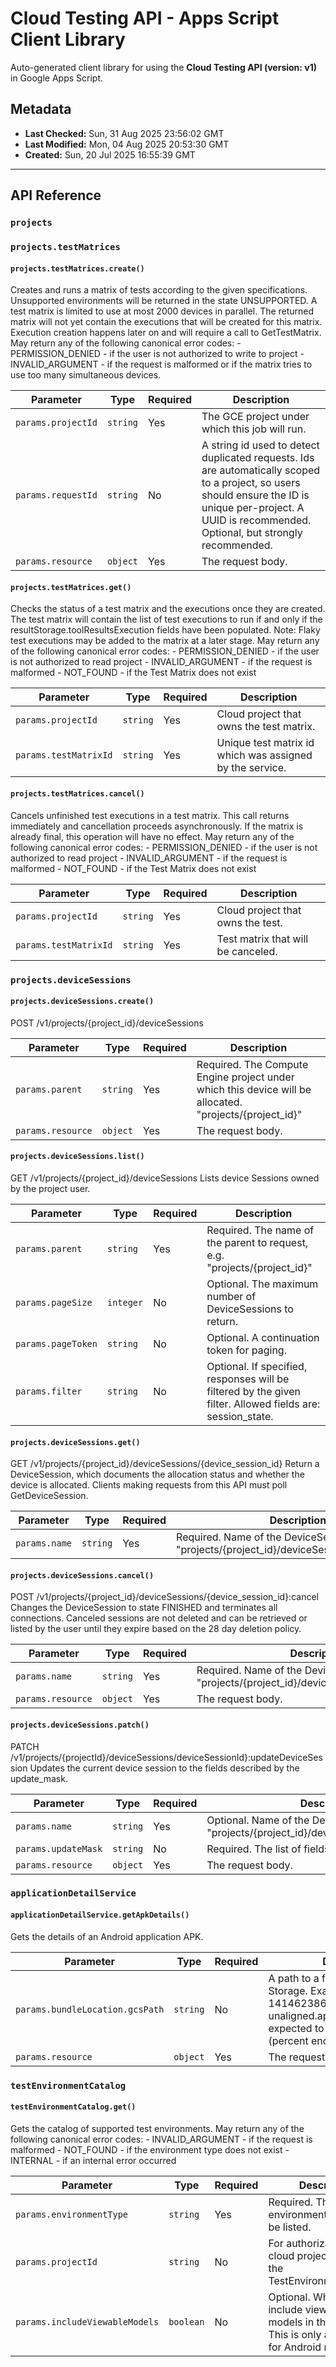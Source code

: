 # Cloud Testing API - Apps Script Client Library

Auto-generated client library for using the **Cloud Testing API (version: v1)** in Google Apps Script.

## Metadata

- **Last Checked:** Sun, 31 Aug 2025 23:56:02 GMT
- **Last Modified:** Mon, 04 Aug 2025 20:53:30 GMT
- **Created:** Sun, 20 Jul 2025 16:55:39 GMT



---

## API Reference

### `projects`

### `projects.testMatrices`

#### `projects.testMatrices.create()`

Creates and runs a matrix of tests according to the given specifications. Unsupported environments will be returned in the state UNSUPPORTED. A test matrix is limited to use at most 2000 devices in parallel. The returned matrix will not yet contain the executions that will be created for this matrix. Execution creation happens later on and will require a call to GetTestMatrix. May return any of the following canonical error codes: - PERMISSION_DENIED - if the user is not authorized to write to project - INVALID_ARGUMENT - if the request is malformed or if the matrix tries to use too many simultaneous devices.

| Parameter | Type | Required | Description |
|---|---|---|---|
| `params.projectId` | `string` | Yes | The GCE project under which this job will run. |
| `params.requestId` | `string` | No | A string id used to detect duplicated requests. Ids are automatically scoped to a project, so users should ensure the ID is unique per-project. A UUID is recommended. Optional, but strongly recommended. |
| `params.resource` | `object` | Yes | The request body. |

#### `projects.testMatrices.get()`

Checks the status of a test matrix and the executions once they are created. The test matrix will contain the list of test executions to run if and only if the resultStorage.toolResultsExecution fields have been populated. Note: Flaky test executions may be added to the matrix at a later stage. May return any of the following canonical error codes: - PERMISSION_DENIED - if the user is not authorized to read project - INVALID_ARGUMENT - if the request is malformed - NOT_FOUND - if the Test Matrix does not exist

| Parameter | Type | Required | Description |
|---|---|---|---|
| `params.projectId` | `string` | Yes | Cloud project that owns the test matrix. |
| `params.testMatrixId` | `string` | Yes | Unique test matrix id which was assigned by the service. |

#### `projects.testMatrices.cancel()`

Cancels unfinished test executions in a test matrix. This call returns immediately and cancellation proceeds asynchronously. If the matrix is already final, this operation will have no effect. May return any of the following canonical error codes: - PERMISSION_DENIED - if the user is not authorized to read project - INVALID_ARGUMENT - if the request is malformed - NOT_FOUND - if the Test Matrix does not exist

| Parameter | Type | Required | Description |
|---|---|---|---|
| `params.projectId` | `string` | Yes | Cloud project that owns the test. |
| `params.testMatrixId` | `string` | Yes | Test matrix that will be canceled. |

### `projects.deviceSessions`

#### `projects.deviceSessions.create()`

POST /v1/projects/{project_id}/deviceSessions

| Parameter | Type | Required | Description |
|---|---|---|---|
| `params.parent` | `string` | Yes | Required. The Compute Engine project under which this device will be allocated. "projects/{project_id}" |
| `params.resource` | `object` | Yes | The request body. |

#### `projects.deviceSessions.list()`

GET /v1/projects/{project_id}/deviceSessions Lists device Sessions owned by the project user.

| Parameter | Type | Required | Description |
|---|---|---|---|
| `params.parent` | `string` | Yes | Required. The name of the parent to request, e.g. "projects/{project_id}" |
| `params.pageSize` | `integer` | No | Optional. The maximum number of DeviceSessions to return. |
| `params.pageToken` | `string` | No | Optional. A continuation token for paging. |
| `params.filter` | `string` | No | Optional. If specified, responses will be filtered by the given filter. Allowed fields are: session_state. |

#### `projects.deviceSessions.get()`

GET /v1/projects/{project_id}/deviceSessions/{device_session_id} Return a DeviceSession, which documents the allocation status and whether the device is allocated. Clients making requests from this API must poll GetDeviceSession.

| Parameter | Type | Required | Description |
|---|---|---|---|
| `params.name` | `string` | Yes | Required. Name of the DeviceSession, e.g. "projects/{project_id}/deviceSessions/{session_id}" |

#### `projects.deviceSessions.cancel()`

POST /v1/projects/{project_id}/deviceSessions/{device_session_id}:cancel Changes the DeviceSession to state FINISHED and terminates all connections. Canceled sessions are not deleted and can be retrieved or listed by the user until they expire based on the 28 day deletion policy.

| Parameter | Type | Required | Description |
|---|---|---|---|
| `params.name` | `string` | Yes | Required. Name of the DeviceSession, e.g. "projects/{project_id}/deviceSessions/{session_id}" |
| `params.resource` | `object` | Yes | The request body. |

#### `projects.deviceSessions.patch()`

PATCH /v1/projects/{projectId}/deviceSessions/deviceSessionId}:updateDeviceSession Updates the current device session to the fields described by the update_mask.

| Parameter | Type | Required | Description |
|---|---|---|---|
| `params.name` | `string` | Yes | Optional. Name of the DeviceSession, e.g. "projects/{project_id}/deviceSessions/{session_id}" |
| `params.updateMask` | `string` | No | Required. The list of fields to update. |
| `params.resource` | `object` | Yes | The request body. |

### `applicationDetailService`

#### `applicationDetailService.getApkDetails()`

Gets the details of an Android application APK.

| Parameter | Type | Required | Description |
|---|---|---|---|
| `params.bundleLocation.gcsPath` | `string` | No | A path to a file in Google Cloud Storage. Example: gs://build-app-1414623860166/app%40debug-unaligned.apk These paths are expected to be url encoded (percent encoding) |
| `params.resource` | `object` | Yes | The request body. |

### `testEnvironmentCatalog`

#### `testEnvironmentCatalog.get()`

Gets the catalog of supported test environments. May return any of the following canonical error codes: - INVALID_ARGUMENT - if the request is malformed - NOT_FOUND - if the environment type does not exist - INTERNAL - if an internal error occurred

| Parameter | Type | Required | Description |
|---|---|---|---|
| `params.environmentType` | `string` | Yes | Required. The type of environment that should be listed. |
| `params.projectId` | `string` | No | For authorization, the cloud project requesting the TestEnvironmentCatalog. |
| `params.includeViewableModels` | `boolean` | No | Optional. Whether to include viewable only models in the response. This is only applicable for Android models. |